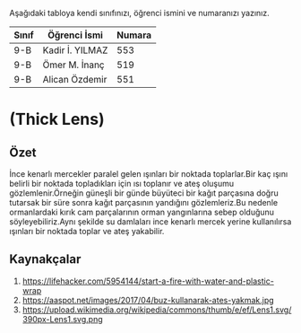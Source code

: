 

Aşağıdaki tabloya kendi sınıfınızı, öğrenci ismini ve numaranızı yazınız. 

Sınıf | Öğrenci İsmi  | Numara
------|---------------|--------
9-B   |Kadir İ. YILMAZ| 553
9-B   |Ömer M. İnanç  | 519
9-B   |Alican Özdemir | 551

#  (Thick Lens)
## Özet
İnce kenarlı mercekler paralel gelen ışınları bir noktada toplarlar.Bir kaç ışını belirli bir noktada topladıkları için ısı toplanır ve ateş oluşumu gözlemlenir.Örneğin güneşli bir günde büyüteci bir kağıt parçasına doğru tutarsak bir süre sonra kağıt parçasının yandığını gözlemleriz.Bu nedenle ormanlardaki kırık cam parçalarının orman yangınlarına sebep olduğunu söyleyebiliriz.Aynı şekilde su damlaları ince kenarlı mercek yerine kullanılırsa ışınları bir noktada toplar ve ateş yakabilir. 

## Kaynakçalar  
 
 1. https://lifehacker.com/5954144/start-a-fire-with-water-and-plastic-wrap
 2. https://aaspot.net/images/2017/04/buz-kullanarak-ates-yakmak.jpg
 3. https://upload.wikimedia.org/wikipedia/commons/thumb/e/ef/Lens1.svg/390px-Lens1.svg.png

